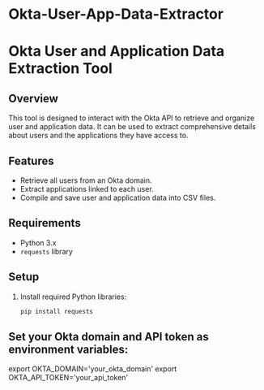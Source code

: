 # Okta-User-App-Data-Extractor
# Okta User and Application Data Extraction Tool

## Overview
This tool is designed to interact with the Okta API to retrieve and organize user and application data. It can be used to extract comprehensive details about users and the applications they have access to.

## Features
- Retrieve all users from an Okta domain.
- Extract applications linked to each user.
- Compile and save user and application data into CSV files.

## Requirements
- Python 3.x
- `requests` library

## Setup
1. Install required Python libraries:
   ```bash
   pip install requests
## Set your Okta domain and API token as environment variables:
export OKTA_DOMAIN='your_okta_domain'
export OKTA_API_TOKEN='your_api_token'
